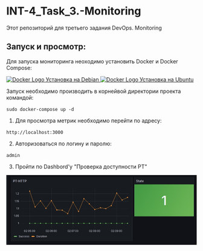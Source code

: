# INT-4_Task_3.-Monitoring
Этот репозиторий для третьего задания DevOps. Monitoring

## Запуск и просмотр:

Для запуска мониторинга неоходимо установить Docker и Docker Compose:

<a href="https://docs.docker.com/engine/install/debian/">
    <img src="https://www.docker.com/wp-content/uploads/2022/03/Moby-logo.png" alt="Docker Logo" width="25"/>
    Установка на Debian 
</a>
<a href="https://docs.docker.com/engine/install/ubuntu/">
    <img src="https://www.docker.com/wp-content/uploads/2022/03/Moby-logo.png" alt="Docker Logo" width="25"/>
    Установка на Ubuntu
</a>

Запуск необходимо производить в корнейвой директории проекта командой: 

```
sudo docker-compose up -d
```

1. Для просмотра метрик необходимо перейти по адресу: 

```
http://localhost:3000
```

2. Авторизоваться по логину и паролю:
   
```
admin
```

3. Пройти по Dashbord'у "Проверка доступности PT"


![Alt-текст](images/grafana_image.jpg)





